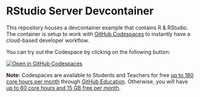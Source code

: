 # RStudio Server Devcontainer

This repository houses a devcontainer example that contains R & RStudio. The container is setup to work with [GitHub Codespaces](https://github.com/features/codespaces) to instantly have a cloud-based developer workflow.

You can try out the Codespace by clicking on the following button:

[![Open in GitHub Codespaces](https://github.com/codespaces/badge.svg)](https://codespaces.new/coatless-devcontainer/rstudio-server?quickstart=1)

**Note:** Codespaces are available to Students and Teachers for free [up to 180 core hours per month](https://docs.github.com/en/education/manage-coursework-with-github-classroom/integrate-github-classroom-with-an-ide/using-github-codespaces-with-github-classroom#about-github-codespaces) through [GitHub Education](https://education.github.com/). Otherwise, you will have [up to 60 core hours and 15 GB free per month](https://github.com/features/codespaces#pricing).

